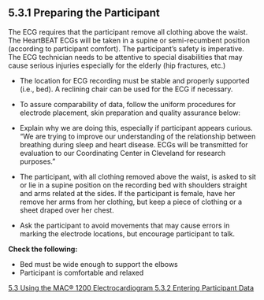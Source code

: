 ## 5.3.1 Preparing the Participant

The ECG requires that the participant remove all clothing above the waist. The HeartBEAT ECGs will be taken in a supine or semi-recumbent position (according to participant comfort).  The participant’s safety is imperative. The ECG technician needs to be attentive to special disabilities that may cause serious injuries especially for the elderly (hip fractures, etc.)

* The location for ECG recording must be stable and properly supported (i.e., bed). A reclining chair can be used for the ECG if necessary.

* To assure comparability of data, follow the uniform procedures for electrode placement, skin preparation and quality assurance below:

* Explain why we are doing this, especially if participant appears curious. “We are trying to improve our understanding of the relationship between breathing during sleep and heart disease. ECGs will be transmitted for evaluation to our Coordinating Center in Cleveland for research purposes.”

* The participant, with all clothing removed above the waist, is asked to sit or lie in a supine position on the recording bed with shoulders straight and arms related at the sides. If the participant is female, have her remove her arms from her clothing, but keep a piece of clothing or a sheet draped over her chest.

* Ask the participant to avoid movements that may cause errors in marking the electrode locations, but encourage participant to talk.

**Check the following:**

* Bed must be wide enough to support the elbows
* Participant is comfortable and relaxed


<div class="center">
<div class="btn-group">
  <a href=":pages_path:/manuals/ecg/5-03-00-using-mac-1200.md" class="btn btn-default">
    <span class="glyphicon glyphicon-chevron-left"></span>
    5.3 Using the MAC® 1200
  </a>

  <a href=":pages_path:/manuals/ecg" class="btn btn-default">
    <span class="glyphicon glyphicon-chevron-up"></span>
    Electrocardiogram
  </a>

  <a href=":pages_path:/manuals/ecg/5-03-02-entering-ppt-data.md" class="btn btn-success">
    5.3.2 Entering Participant Data
    <span class="glyphicon glyphicon-chevron-right"></span>
  </a>
</div>
</div>